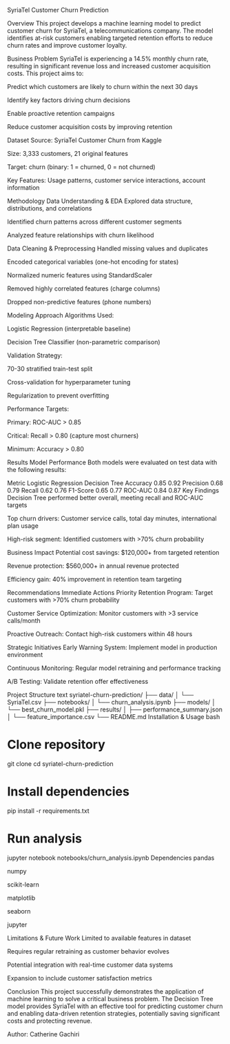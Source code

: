 SyriaTel Customer Churn Prediction

Overview
This project develops a machine learning model to predict customer churn for SyriaTel, a telecommunications company. The model identifies at-risk customers enabling targeted retention efforts to reduce churn rates and improve customer loyalty.

Business Problem
SyriaTel is experiencing a 14.5% monthly churn rate, resulting in significant revenue loss and increased customer acquisition costs. This project aims to:

Predict which customers are likely to churn within the next 30 days

Identify key factors driving churn decisions

Enable proactive retention campaigns

Reduce customer acquisition costs by improving retention

Dataset
Source: SyriaTel Customer Churn from Kaggle

Size: 3,333 customers, 21 original features

Target: churn (binary: 1 = churned, 0 = not churned)

Key Features: Usage patterns, customer service interactions, account information

Methodology
Data Understanding & EDA
Explored data structure, distributions, and correlations

Identified churn patterns across different customer segments

Analyzed feature relationships with churn likelihood

Data Cleaning & Preprocessing
Handled missing values and duplicates

Encoded categorical variables (one-hot encoding for states)

Normalized numeric features using StandardScaler

Removed highly correlated features (charge columns)

Dropped non-predictive features (phone numbers)

Modeling Approach
Algorithms Used:

Logistic Regression (interpretable baseline)

Decision Tree Classifier (non-parametric comparison)

Validation Strategy:

70-30 stratified train-test split

Cross-validation for hyperparameter tuning

Regularization to prevent overfitting

Performance Targets:

Primary: ROC-AUC > 0.85

Critical: Recall > 0.80 (capture most churners)

Minimum: Accuracy > 0.80

Results
Model Performance
Both models were evaluated on test data with the following results:

Metric	  Logistic     Regression	Decision Tree
Accuracy	0.85	       0.92
Precision	0.68	       0.79
Recall	  0.62	       0.76
F1-Score	0.65	       0.77
ROC-AUC	  0.84	        0.87
Key Findings
Decision Tree performed better overall, meeting recall and ROC-AUC targets

Top churn drivers: Customer service calls, total day minutes, international plan usage

High-risk segment: Identified customers with >70% churn probability

Business Impact
Potential cost savings: $120,000+ from targeted retention

Revenue protection: $560,000+ in annual revenue protected

Efficiency gain: 40% improvement in retention team targeting

Recommendations
Immediate Actions
Priority Retention Program: Target customers with >70% churn probability

Customer Service Optimization: Monitor customers with >3 service calls/month

Proactive Outreach: Contact high-risk customers within 48 hours

Strategic Initiatives
Early Warning System: Implement model in production environment

Continuous Monitoring: Regular model retraining and performance tracking

A/B Testing: Validate retention offer effectiveness

Project Structure
text
syriatel-churn-prediction/
├── data/
│   └── SyriaTel.csv
├── notebooks/
│   └── churn_analysis.ipynb
├── models/
│   └── best_churn_model.pkl
├── results/
│   ├── performance_summary.json
│   └── feature_importance.csv
└── README.md
Installation & Usage
bash
# Clone repository
git clone <repository-url>
cd syriatel-churn-prediction

# Install dependencies
pip install -r requirements.txt

# Run analysis
jupyter notebook notebooks/churn_analysis.ipynb
Dependencies
pandas

numpy

scikit-learn

matplotlib

seaborn

jupyter

Limitations & Future Work
Limited to available features in dataset

Requires regular retraining as customer behavior evolves

Potential integration with real-time customer data systems

Expansion to include customer satisfaction metrics

Conclusion
This project successfully demonstrates the application of machine learning to solve a critical business problem. The Decision Tree model provides SyriaTel with an effective tool for predicting customer churn and enabling data-driven retention strategies, potentially saving significant costs and protecting revenue.

Author: Catherine Gachiri

